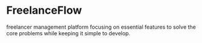 # FreelanceFlow
freelancer management platform focusing on essential features to solve the core problems while keeping it simple to develop.
